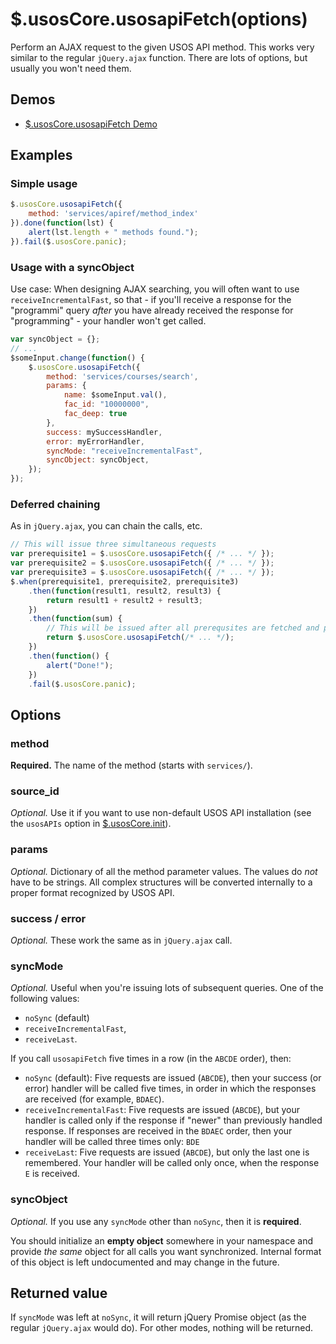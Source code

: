 $.usosCore.usosapiFetch(options)
================================

Perform an AJAX request to the given USOS API method. This works very similar
to the regular `jQuery.ajax` function. There are lots of options, but usually
you won't need them.

Demos
-----

  * [$.usosCore.usosapiFetch Demo](http://jsfiddle.net/gh/get/jquery/1.9.1/dependencies/migrate,ui/MUCI/jquery-usos/tree/master/jsfiddle-demos/core.usosapiFetch)

Examples
--------

### Simple usage

```javascript
$.usosCore.usosapiFetch({
    method: 'services/apiref/method_index'
}).done(function(lst) {
    alert(lst.length + " methods found.");
}).fail($.usosCore.panic);
```

### Usage with a syncObject

Use case: When designing AJAX searching, you will often want to use
`receiveIncrementalFast`, so that - if you'll receive a response for the
"programmi" query *after* you have already received the response for
"programming" - your handler won't get called.

```javascript
var syncObject = {};
// ...
$someInput.change(function() {
    $.usosCore.usosapiFetch({
        method: 'services/courses/search',
        params: {
            name: $someInput.val(),
            fac_id: "10000000",
            fac_deep: true
        },
        success: mySuccessHandler,
        error: myErrorHandler,
        syncMode: "receiveIncrementalFast",
        syncObject: syncObject,
    });
});
```

### Deferred chaining

As in `jQuery.ajax`, you can chain the calls, etc.

```javascript
// This will issue three simultaneous requests
var prerequisite1 = $.usosCore.usosapiFetch({ /* ... */ });
var prerequisite2 = $.usosCore.usosapiFetch({ /* ... */ });
var prerequisite3 = $.usosCore.usosapiFetch({ /* ... */ });
$.when(prerequisite1, prerequisite2, prerequisite3)
    .then(function(result1, result2, result3) {
        return result1 + result2 + result3;
    })
    .then(function(sum) {
        // This will be issued after all prerequsites are fetched and processed.
        return $.usosCore.usosapiFetch(/* ... */);
    })
    .then(function() {
        alert("Done!");
    })
    .fail($.usosCore.panic);
```

Options
-------

### method

**Required.** The name of the method (starts with `services/`).

### source_id

*Optional.* Use it if you want to use non-default USOS API installation (see
the `usosAPIs` option in [$.usosCore.init](core.init.md)).

### params

*Optional.* Dictionary of all the method parameter values. The values do *not*
have to be strings. All complex structures will be converted internally to a
proper format recognized by USOS API.

### success / error

*Optional.* These work the same as in `jQuery.ajax` call.

### syncMode

*Optional.* Useful when you're issuing lots of subsequent queries. One of the
following values:

  * `noSync` (default)
  * `receiveIncrementalFast`,
  * `receiveLast`.

If you call `usosapiFetch` five times in a row (in the `ABCDE` order), then:

  * `noSync` (default): Five requests are issued (`ABCDE`), then your success
    (or error) handler will be called five times, in order in which the responses
    are received (for example, `BDAEC`).
  * `receiveIncrementalFast`: Five requests are issued (`ABCDE`), but your
    handler is called only if the response if "newer" than previously handled
    response. If responses are received in the `BDAEC` order, then your handler
    will be called three times only: `BDE`
  * `receiveLast`: Five requests are issued (`ABCDE`), but only the last one
    is remembered. Your handler will be called only once, when the response `E`
    is received.

<!--

TODO: Other options to be (possibly) implemented in the future:
- "receiveIncremental": [2] =ABCDE= [3] =ABCDE=
- "sendIncremental": Same as above, but B is issued after the response
  to A is received and handled (may take much more time!):
  [2] =ABCDE= [3] =ABCDE=
- "sendLast": B-D are not issued at all. E is issued after the response
  to A is received and handled: [2] =AE= [3] =AE=
- "sendAndReceiveLast": This behaves like "receiveLast" and "sendLast"
  together: [2] =AE= [3] =E=.

-->

### syncObject

*Optional.* If you use any `syncMode` other than `noSync`, then it is **required**.

You should initialize an **empty object** somewhere in your namespace and
provide *the same* object for all calls you want synchronized. Internal format
of this object is left undocumented and may change in the future.

Returned value
--------------

If `syncMode` was left at `noSync`, it will return jQuery Promise object
(as the regular `jQuery.ajax` would do). For other modes, nothing
will be returned.

